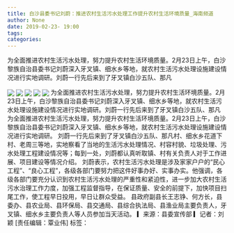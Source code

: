 ```yaml
---
title: 白沙县委书记刘蔚：推进农村生活污水处理工作提升农村生活环境质量_海南频道
author: None
date: 2019-02-23- 19:00
tags: 
categories: 
---
```

为全面推进农村生活污水处理，努力提升农村生活环境质量。2月23日上午，白沙黎族自治县委书记刘蔚深入牙叉镇、细水乡等地，就农村生活污水处理设施建设情况进行实地调研。刘蔚一行先后来到了牙叉镇白沙五队、那凡
<!-- more -->
                
<img align="center" border="0" src="http://p2.ifengimg.com/a/2019_08/22e1ac6fe20f400_size56_w521_h385.jpg" />
                
<img align="center" border="0" src="http://p1.ifengimg.com/a/2019_08/d4c5c8800698e36_size41_w515_h339.jpg" />
                
<img align="center" border="0" src="http://p1.ifengimg.com/a/2019_08/080c994a035b53f_size46_w510_h376.jpg" />
            
<img align="center" border="0" src="http://p3.ifengimg.com/a/2019_08/8ad6383383505ed_size31_w505_h332.jpg" />
<img align="center" border="0" src="http://p2.ifengimg.com/a/2016/0810/204c433878d5cf9size1_w16_h16.png" />
为全面推进农村生活污水处理，努力提升农村生活环境质量。2月23日上午，白沙黎族自治县委书记刘蔚深入牙叉镇、细水乡等地，就农村生活污水处理设施建设情况进行实地调研。刘蔚一行先后来到了牙叉镇白沙五队、那凡
为全面推进农村生活污水处理，努力提升农村生活环境质量。2月23日上午，白沙黎族自治县委书记刘蔚深入牙叉镇、细水乡等地，就农村生活污水处理设施建设情况进行实地调研。
刘蔚一行先后来到了牙叉镇白沙五队、那凡村、细水乡花道下村、老周三等地，实地察看了当地的生活污水处理情况、村容村貌、垃圾处理、污水处理工程建设情况等；每到一处，刘蔚都认真听取镇、村有关负责人对于工作进展、项目建设等情况介绍。
刘蔚表示，农村生活污水处理是涉及家家户户的“民心工程”、“良心工程”，各级各部门要努力把这件好事办好、实事办实。他强调，各级各部门要充分认识到农村生活污水处理的严重性和紧迫性，进一步加大农村生活污水治理工作力度，加强工程监督指导，在保证质量、安全的前提下，加快项目扫尾工作，使工程早日投用，早日让群众受益。
县政府副县长王志铮、何方长，县委办、县农业局、县环保局、县交通局、县综合执法局、县渔业局主要负责人，牙叉镇、细水乡主要负责人等人员参加当天活动。
▎来源：县委宣传部
▎记者：刘颖
[责任编辑：覃业伟]
标签：
 
             
